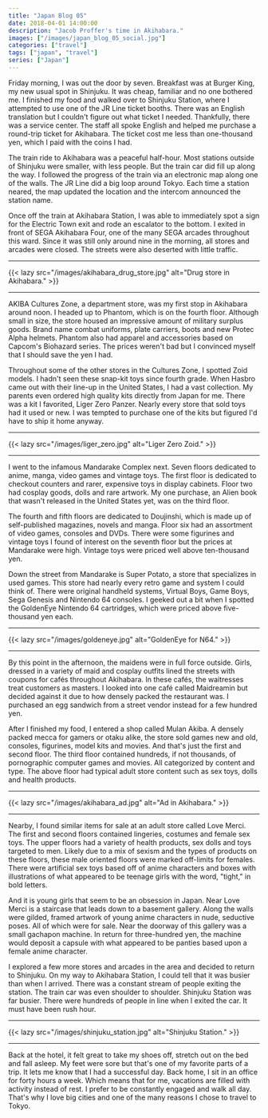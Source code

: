 ```yaml
---
title: "Japan Blog 05"
date: 2018-04-01 14:00:00
description: "Jacob Proffer's time in Akihabara."
images: ["/images/japan_blog_05_social.jpg"]
categories: ["travel"]
tags: ["japan", "travel"]
series: ["Japan"]
---
```


Friday morning, I was out the door by seven. Breakfast was at Burger King, my new usual spot in Shinjuku. It was cheap, familiar and no one bothered me. I finished my food and walked over to Shinjuku Station, where I attempted to use one of the JR Line ticket booths. There was an English translation but I couldn't figure out what ticket I needed. Thankfully, there was a service center. The staff all spoke English and helped me purchase a round-trip ticket for Akihabara. The ticket cost me less than one-thousand yen, which I paid with the coins I had.

The train ride to Akihabara was a peaceful half-hour. Most stations outside of Shinjuku were smaller, with less people. But the train car did fill up along the way. I followed the progress of the train via an electronic map along one of the walls. The JR Line did a big loop around Tokyo. Each time a station neared, the map updated the location and the intercom announced the station name.

Once off the train at Akihabara Station, I was able to immediately spot a sign for the Electric Town exit and rode an escalator to the bottom. I exited in front of SEGA Akihabara Four, one of the many SEGA arcades throughout this ward. Since it was still only around nine in the morning, all stores and arcades were closed. The streets were also deserted with little traffic.

---

{{< lazy src="/images/akihabara_drug_store.jpg" alt="Drug store in Akihabara." >}}

---

AKIBA Cultures Zone, a department store, was my first stop in Akihabara around noon. I headed up to Phantom, which is on the fourth floor. Although small in size, the store housed an impressive amount of military surplus goods. Brand name combat uniforms, plate carriers, boots and new Protec Alpha helmets. Phantom also had apparel and accessories based on Capcom's Biohazard series. The prices weren't bad but I convinced myself that I should save the yen I had.

Throughout some of the other stores in the Cultures Zone, I spotted Zoid models. I hadn't seen these snap-kit toys since fourth grade. When Hasbro came out with their line-up in the United States, I had a vast collection. My parents even ordered high quality kits directly from Japan for me. There was a kit I favorited, Liger Zero Panzer. Nearly every store that sold toys had it used or new. I was tempted to purchase one of the kits but figured I'd have to ship it home anyway.

---

{{< lazy src="/images/liger_zero.jpg" alt="Liger Zero Zoid." >}}

---

I went to the infamous Mandarake Complex next. Seven floors dedicated to anime, manga, video games and vintage toys. The first floor is dedicated to checkout counters and rarer, expensive toys in display cabinets. Floor two had cosplay goods, dolls and rare artwork. My one purchase, an Alien book that wasn't released in the United States yet, was on the third floor.

The fourth and fifth floors are dedicated to Doujinshi, which is made up of self-published magazines, novels and manga. Floor six had an assortment of video games, consoles and DVDs. There were some figurines and vintage toys I found of interest on the seventh floor but the prices at Mandarake were high. Vintage toys were priced well above ten-thousand yen.

Down the street from Mandarake is Super Potato, a store that specializes in used games. This store had nearly every retro game and system I could think of. There were original handheld systems, Virtual Boys, Game Boys, Sega Genesis and Nintendo 64 consoles. I geeked out a bit when I spotted the GoldenEye Nintendo 64 cartridges, which were priced above five-thousand yen each.

---

{{< lazy src="/images/goldeneye.jpg" alt="GoldenEye for N64." >}}

---

By this point in the afternoon, the maidens were in full force outside. Girls, dressed in a variety of maid and cosplay outfits lined the streets with coupons for cafés throughout Akihabara. In these cafés, the waitresses treat customers as masters. I looked into one café called Maidreamin but decided against it due to how densely packed the restaurant was. I purchased an egg sandwich from a street vendor instead for a few hundred yen.

After I finished my food, I entered a shop called Mulan Akiba. A densely packed mecca for gamers or otaku alike, the store sold games new and old, consoles, figurines, model kits and movies. And that's just the first and second floor. The third floor contained hundreds, if not thousands, of pornographic computer games and movies. All categorized by content and type. The above floor had typical adult store content such as sex toys, dolls and health products.

---

{{< lazy src="/images/akihabara_ad.jpg" alt="Ad in Akihabara." >}}

---

Nearby, I found similar items for sale at an adult store called Love Merci. The first and second floors contained lingeries, costumes and female sex toys. The upper floors had a variety of health products, sex dolls and toys targeted to men. Likely due to a mix of sexism and the types of products on these floors, these male oriented floors were marked off-limits for females. There were artificial sex toys based off of anime characters and boxes with illustrations of what appeared to be teenage girls with the word, "tight," in bold letters.

And it is young girls that seem to be an obsession in Japan. Near Love Merci is a staircase that leads down to a basement gallery. Along the walls were gilded, framed artwork of young anime characters in nude, seductive poses. All of which were for sale. Near the doorway of this gallery was a small gachapon machine. In return for three-hundred yen, the machine would deposit a capsule with what appeared to be panties based upon a female anime character.

I explored a few more stores and arcades in the area and decided to return to Shinjuku. On my way to Akihabara Station, I could tell that it was busier than when I arrived. There was a constant stream of people exiting the station. The train car was even shoulder to shoulder. Shinjuku Station was far busier. There were hundreds of people in line when I exited the car. It must have been rush hour.

---

{{< lazy src="/images/shinjuku_station.jpg" alt="Shinjuku Station." >}}

---

Back at the hotel, it felt great to take my shoes off, stretch out on the bed and fall asleep. My feet were sore but that's one of my favorite parts of a trip. It lets me know that I had a successful day. Back home, I sit in an office for forty hours a week. Which means that for me, vacations are filled with activity instead of rest. I prefer to be constantly engaged and walk all day. That's why I love big cities and one of the many reasons I chose to travel to Tokyo.
